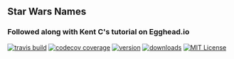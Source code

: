 ## Star Wars Names
### Followed along with Kent C's tutorial on Egghead.io
[![travis build](https://img.shields.io/travis/philipjc/starwars-names.svg?style=flat-square)](https://travis-ci.org/philipjc/starwars-names)
[![codecov coverage](https://img.shields.io/codecov/c/github/philipjc/starwars-names.svg?style=flat-square)](https://codecov.io/github/philipjc/starwars-names)
[![version](https://img.shields.io/npm/v/starwars-names.svg?style=flat-square)](http://npm.im/starwars-namesey)
[![downloads](https://img.shields.io/npm/dm/starwars-names.svg?style=flat-square)](http://npm-stat.com/charts.html?package=starwars-namesey&from=2015-08-01)
[![MIT License](https://img.shields.io/npm/l/starwars-namesey.svg?style=flat-square)](http://opensource.org/licenses/MIT)
